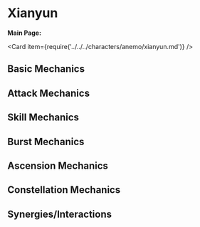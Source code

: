 # Xianyun

**Main Page:**

<Card item={require('../../../characters/anemo/xianyun.md')} />

## Basic Mechanics

## Attack Mechanics

## Skill Mechanics

## Burst Mechanics

## Ascension Mechanics

## Constellation Mechanics

## Synergies/Interactions
